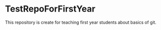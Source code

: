 # TestRepoForFirstYear
This repository is create for teaching first year students about basics of git.
